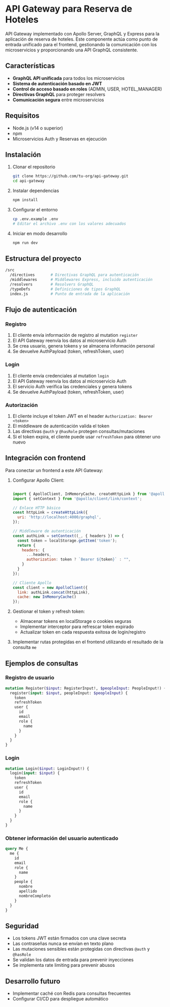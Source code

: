 # API Gateway para Reserva de Hoteles

API Gateway implementado con Apollo Server, GraphQL y Express para la aplicación de reserva de hoteles. Este componente actúa como punto de entrada unificado para el frontend, gestionando la comunicación con los microservicios y proporcionando una API GraphQL consistente.

## Características

- **GraphQL API unificada** para todos los microservicios
- **Sistema de autenticación basado en JWT**
- **Control de acceso basado en roles** (ADMIN, USER, HOTEL_MANAGER)
- **Directivas GraphQL** para proteger resolvers
- **Comunicación segura** entre microservicios

## Requisitos

- Node.js (v14 o superior)
- npm
- Microservicios Auth y Reservas en ejecución

## Instalación

1. Clonar el repositorio

   ```bash
   git clone https://github.com/tu-org/api-gateway.git
   cd api-gateway
   ```

2. Instalar dependencias

   ```bash
   npm install
   ```

3. Configurar el entorno

   ```bash
   cp .env.example .env
   # Editar el archivo .env con los valores adecuados
   ```

4. Iniciar en modo desarrollo

   ```bash
   npm run dev
   ```

## Estructura del proyecto

```bash
/src
  /directives       # Directivas GraphQL para autenticación
  /middlewares      # Middlewares Express, incluido autenticación
  /resolvers        # Resolvers GraphQL
  /typeDefs         # Definiciones de tipos GraphQL
  index.js          # Punto de entrada de la aplicación
```

## Flujo de autenticación

### Registro

1. El cliente envía información de registro al mutation `register`
2. El API Gateway reenvía los datos al microservicio Auth
3. Se crea usuario, genera tokens y se almacena información personal
4. Se devuelve AuthPayload (token, refreshToken, user)

### Login

1. El cliente envía credenciales al mutation `login`
2. El API Gateway reenvía los datos al microservicio Auth
3. El servicio Auth verifica las credenciales y genera tokens
4. Se devuelve AuthPayload (token, refreshToken, user)

### Autorización

1. El cliente incluye el token JWT en el header `Authorization: Bearer <token>`
2. El middleware de autenticación valida el token
3. Las directivas `@auth` y `@hasRole` protegen consultas/mutaciones
4. Si el token expira, el cliente puede usar `refreshToken` para obtener uno nuevo

## Integración con frontend

Para conectar un frontend a este API Gateway:

1. Configurar Apollo Client:
   ```javascript

   import { ApolloClient, InMemoryCache, createHttpLink } from '@apollo/client';
   import { setContext } from '@apollo/client/link/context';

   // Enlace HTTP básico
   const httpLink = createHttpLink({
     uri: 'http://localhost:4000/graphql',
   });

   // Middleware de autenticación
   const authLink = setContext((_, { headers }) => {
     const token = localStorage.getItem('token');
     return {
       headers: {
         ...headers,
         authorization: token ? `Bearer ${token}` : "",
       }
     }
   });

   // Cliente Apollo
   const client = new ApolloClient({
     link: authLink.concat(httpLink),
     cache: new InMemoryCache()
   });
   ```

2. Gestionar el token y refresh token:
   - Almacenar tokens en localStorage o cookies seguras
   - Implementar interceptor para refrescar token expirado
   - Actualizar token en cada respuesta exitosa de login/registro

3. Implementar rutas protegidas en el frontend utilizando el resultado de la consulta `me`

## Ejemplos de consultas

### Registro de usuario

```graphql
mutation Register($input: RegisterInput!, $peopleInput: PeopleInput!) {
  register(input: $input, peopleInput: $peopleInput) {
    token
    refreshToken
    user {
      id
      email
      role {
        name
      }
    }
  }
}
```

### Login

```graphql
mutation Login($input: LoginInput!) {
  login(input: $input) {
    token
    refreshToken
    user {
      id
      email
      role {
        name
      }
    }
  }
}
```

### Obtener información del usuario autenticado

```graphql
query Me {
  me {
    id
    email
    role {
      name
    }
    people {
      nombre
      apellido
      nombreCompleto
    }
  }
}
```

## Seguridad

- Los tokens JWT están firmados con una clave secreta
- Las contraseñas nunca se envían en texto plano
- Las mutaciones sensibles están protegidas con directivas `@auth` y `@hasRole`
- Se validan los datos de entrada para prevenir inyecciones
- Se implementa rate limiting para prevenir abusos

## Desarrollo futuro

- Implementar caché con Redis para consultas frecuentes
- Configurar CI/CD para despliegue automático
